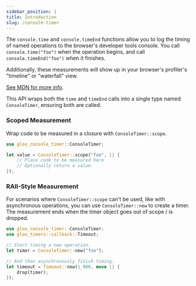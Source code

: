 ```yaml
---
sidebar_position: 1
title: Introduction
slug: /console-timer
---
```


The `console.time` and `console.timeEnd` functions allow you to log the
timing of named operations to the browser's developer tools console. You
call `console.time("foo")` when the operation begins, and call
`console.timeEnd("foo")` when it finishes.

Additionally, these measurements will show up in your browser's profiler's
"timeline" or "waterfall" view.

[See MDN for more info](https://developer.mozilla.org/en-US/docs/Web/API/console#Timers).

This API wraps both the `time` and `timeEnd` calls into a single type
named `ConsoleTimer`, ensuring both are called.

### Scoped Measurement

Wrap code to be measured in a closure with `ConsoleTimer::scope`.

```rust
use gloo_console_timer::ConsoleTimer;

let value = ConsoleTimer::scope("foo", || {
    // Place code to be measured here
    // Optionally return a value.
});
```

### RAII-Style Measurement

For scenarios where `ConsoleTimer::scope` can't be used, like with
asynchronous operations, you can use `ConsoleTimer::new` to create a timer.
The measurement ends when the timer object goes out of scope / is dropped.

```rust
use gloo_console_timer::ConsoleTimer;
use gloo_timers::callback::Timeout;

// Start timing a new operation.
let timer = ConsoleTimer::new("foo");

// And then asynchronously finish timing.
let timeout = Timeout::new(1_000, move || {
    drop(timer);
});
```
